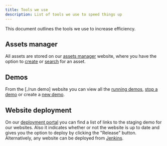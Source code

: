 ```yaml
---
title: Tools we use
description: List of tools we use to speed things up
---
```


This document outlines the tools we use to increase efficiency.

## Assets manager

All assets are stored on our [assets manager](https://manager.assets.ubuntu.com/) website, where you have the option to [create](https://manager.assets.ubuntu.com/create) or [search](https://manager.assets.ubuntu.com/create) for an asset.

## Demos

From the [./run demo] website you can view all the [running demos](https://run.demo.haus/), [stop a demo](https://run.demo.haus/stop) or create a [new demo](https://run.demo.haus/start).


## Website deployment

On our [deployment portal](http://releases.demo.haus/) you can find a list of links to the staging demo for our websites. Also it indicates whether or not the website is up to date and gives you the option to deploy by clicking the "Release" button. 
Alternatively, any website can be deployed from [Jenkins](https://jenkins.canonical.com/webteam/). 

